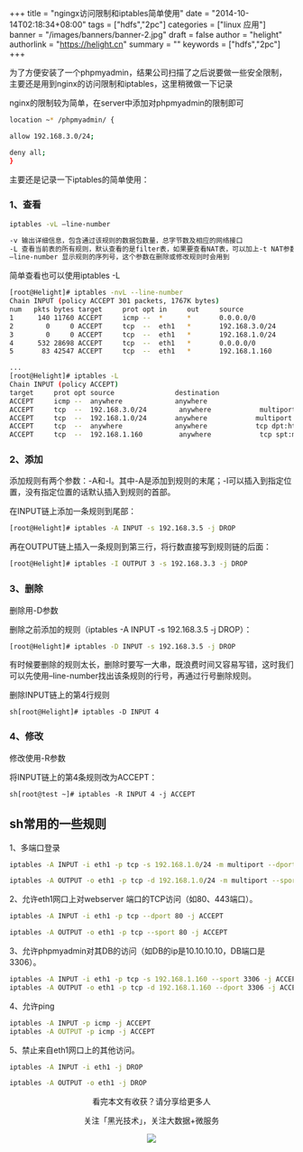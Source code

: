 +++
title = "ngingx访问限制和iptables简单使用"
date = "2014-10-14T02:18:34+08:00"
tags = ["hdfs","2pc"]
categories = ["linux 应用"]
banner = "/images/banners/banner-2.jpg"
draft = false
author = "helight"
authorlink = "https://helight.cn"
summary = ""
keywords = ["hdfs","2pc"]
+++

为了方便安装了一个phpmyadmin，结果公司扫描了之后说要做一些安全限制，主要还是用到nginx的访问限制和iptables，这里稍微做一下记录

nginx的限制较为简单，在server中添加对phpmyadmin的限制即可
<!--more-->
```sh
location ~* /phpmyadmin/ {

allow 192.168.3.0/24;

deny all;
}
```

主要还是记录一下iptables的简单使用：
### 1、查看
```sh
iptables -vL –line-number

-v 输出详细信息，包含通过该规则的数据包数量，总字节数及相应的网络接口
-L 查看当前表的所有规则，默认查看的是filter表，如果要查看NAT表，可以加上-t NAT参数
–line-number 显示规则的序列号，这个参数在删除或修改规则时会用到
```
简单查看也可以使用iptables -L
```sh
[root@Helight]# iptables -nvL --line-number
Chain INPUT (policy ACCEPT 301 packets, 1767K bytes)
num   pkts bytes target     prot opt in     out     source               destination
1      140 11760 ACCEPT     icmp --  *      *       0.0.0.0/0            0.0.0.0/0
2        0     0 ACCEPT     tcp  --  eth1   *       192.168.3.0/24        0.0.0.0/0          multiport dports 22
3        0     0 ACCEPT     tcp  --  eth1   *       192.168.1.0/24       0.0.0.0/0           multiport dports 22
4      532 28698 ACCEPT     tcp  --  eth1   *       0.0.0.0/0            0.0.0.0/0           tcp dpt:80
5       83 42547 ACCEPT     tcp  --  eth1   *       192.168.1.160         0.0.0.0/0           tcp spt:3306

...
[root@Helight]# iptables -L
Chain INPUT (policy ACCEPT)
target     prot opt source               destination
ACCEPT     icmp --  anywhere             anywhere
ACCEPT     tcp  --  192.168.3.0/24        anywhere            multiport dports 22
ACCEPT     tcp  --  192.168.1.0/24       anywhere            multiport dports 22
ACCEPT     tcp  --  anywhere             anywhere            tcp dpt:http
ACCEPT     tcp  --  192.168.1.160         anywhere            tcp spt:mysql
```
### 2、添加
添加规则有两个参数：-A和-I。其中-A是添加到规则的末尾；-I可以插入到指定位置，没有指定位置的话默认插入到规则的首部。

在INPUT链上添加一条规则到尾部：
```sh
[root@Helight]# iptables -A INPUT -s 192.168.3.5 -j DROP
```
再在OUTPUT链上插入一条规则到第三行，将行数直接写到规则链的后面：
```sh
[root@Helight]# iptables -I OUTPUT 3 -s 192.168.3.3 -j DROP
```

### 3、删除
删除用-D参数

删除之前添加的规则（iptables -A INPUT -s 192.168.3.5 -j DROP）：
```sh
[root@Helight]# iptables -D INPUT -s 192.168.3.5 -j DROP
```
有时候要删除的规则太长，删除时要写一大串，既浪费时间又容易写错，这时我们可以先使用–line-number找出该条规则的行号，再通过行号删除规则。

删除INPUT链上的第4行规则
```
sh[root@Helight]# iptables -D INPUT 4
```
### 4、修改
修改使用-R参数

将INPUT链上的第4条规则改为ACCEPT：
```
sh[root@test ~]# iptables -R INPUT 4 -j ACCEPT
```

## sh常用的一些规则
1、多端口登录
```sh
iptables -A INPUT -i eth1 -p tcp -s 192.168.1.0/24 -m multiport --dport 22,23 -j ACCEPT

iptables -A OUTPUT -o eth1 -p tcp -d 192.168.1.0/24 -m multiport --sport 22,23 -j ACCEPT
```

2、允许eth1网口上对webserver 端口的TCP访问（如80、443端口）。
```sh
iptables -A INPUT -i eth1 -p tcp --dport 80 -j ACCEPT

iptables -A OUTPUT -o eth1 -p tcp --sport 80 -j ACCEPT
```
3、允许phpmyadmin对其DB的访问（如DB的ip是10.10.10.10，DB端口是3306）。
```sh
iptables -A INPUT -i eth1 -p tcp -s 192.168.1.160 --sport 3306 -j ACCEPT
iptables -A OUTPUT -o eth1 -p tcp -d 192.168.1.160 --dport 3306 -j ACCEPT
```

4、允许ping
```sh
iptables -A INPUT -p icmp -j ACCEPT
iptables -A OUTPUT -p icmp -j ACCEPT
```



5、禁止来自eth1网口上的其他访问。
```sh
iptables -A INPUT -i eth1 -j DROP

iptables -A OUTPUT -o eth1 -j DROP
```



<center>
看完本文有收获？请分享给更多人<br>

关注「黑光技术」，关注大数据+微服务<br>

![](/images/qrcode_helight_tech.jpg)
</center>
